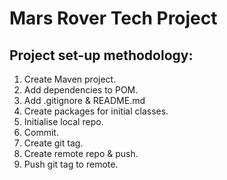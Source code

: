 # Mars Rover Tech Project  

## Project set-up methodology:  
1. Create Maven project.  
2. Add dependencies to POM.
3. Add .gitignore & README.md  
4. Create packages for initial classes.  
5. Initialise local repo.
6. Commit.
7. Create git tag.
8. Create remote repo & push.  
9. Push git tag to remote.